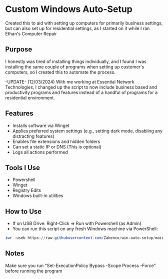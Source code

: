 # Custom Windows Auto-Setup

Created this to aid with setting up computers for primarily business settings, but can also set up for residential settings, as I started on it while I ran Ethan's Computer Repair

## Purpose

I honestly was tired of installing things individually, and I found I was installing the same couple of programs when setting up customer's computers, so I created this to automate the process.

-UPDATE- (12/03/2024) With me working at Essential Network Technologies, I changed up the script to now include business based and productivity programs and features instead of a handful of programs for a residential environment.

## Features

- Installs software via Winget
- Applies preferred system settings (e.g., setting dark mode, disabling any distracting features)
- Enables file extensions and hidden folders
- Can set a static IP or DNS (This is optional)
- Logs all actions performed

## Tools I Use

- Powershell
- Winget
- Registry Edits
- Windows built-in utilities

## How to Use

- If on USB Drive: Right-Click => Run with Powershell (as Admin)
- You can run this script on any fresh Windows machine via PowerShell:

```powershell
iwr -useb https://raw.githubusercontent.com/Zabenco/win-auto-setup/main/auto-setup.ps1 | iex
```


## Notes

Make sure you run "Set-ExecutionPolicy Bypass -Scope Process -Force" before running the program